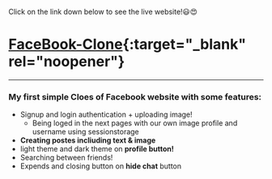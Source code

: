 Click on the link down below to see the live website!😃😍
# [FaceBook-Clone](https://moonlit-beijinho-45f9e0.netlify.app/){:target="_blank" rel="noopener"}
___
### My first simple Cloes of Facebook website with some features:
+ Signup and login authentication + uploading image!
  + Being loged in the next pages with our own image profile and username using sessionstorage
+ **Creating postes incliuding text & image**
+ light theme and dark theme on **profile button!**
+ Searching between friends!
+ Expends and closing button on **hide chat** button
